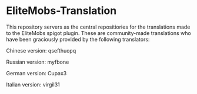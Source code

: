 # EliteMobs-Translation
This repository servers as the central repositiories for the translations made to the EliteMobs spigot plugin. These are community-made translations who have been graciously provided by the following translators:

 Chinese version: qsefthuopq 
 
 Russian version: myfbone
 
 German version: Cupax3
 
 Italian version: virgil31
